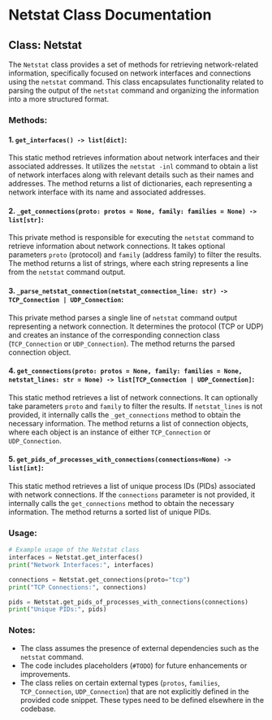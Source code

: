# Netstat Class Documentation

## Class: Netstat

The `Netstat` class provides a set of methods for retrieving network-related information, specifically focused on network interfaces and connections using the `netstat` command. This class encapsulates functionality related to parsing the output of the `netstat` command and organizing the information into a more structured format.

### Methods:

#### 1. `get_interfaces() -> list[dict]`:

This static method retrieves information about network interfaces and their associated addresses. It utilizes the `netstat -inl` command to obtain a list of network interfaces along with relevant details such as their names and addresses. The method returns a list of dictionaries, each representing a network interface with its name and associated addresses.

#### 2. `_get_connections(proto: protos = None, family: families = None) -> list[str]`:

This private method is responsible for executing the `netstat` command to retrieve information about network connections. It takes optional parameters `proto` (protocol) and `family` (address family) to filter the results. The method returns a list of strings, where each string represents a line from the `netstat` command output.

#### 3. `_parse_netstat_connection(netstat_connection_line: str) -> TCP_Connection | UDP_Connection`:

This private method parses a single line of `netstat` command output representing a network connection. It determines the protocol (TCP or UDP) and creates an instance of the corresponding connection class (`TCP_Connection` or `UDP_Connection`). The method returns the parsed connection object.

#### 4. `get_connections(proto: protos = None, family: families = None, netstat_lines: str = None) -> list[TCP_Connection | UDP_Connection]`:

This static method retrieves a list of network connections. It can optionally take parameters `proto` and `family` to filter the results. If `netstat_lines` is not provided, it internally calls the `_get_connections` method to obtain the necessary information. The method returns a list of connection objects, where each object is an instance of either `TCP_Connection` or `UDP_Connection`.

#### 5. `get_pids_of_processes_with_connections(connections=None) -> list[int]`:

This static method retrieves a list of unique process IDs (PIDs) associated with network connections. If the `connections` parameter is not provided, it internally calls the `get_connections` method to obtain the necessary information. The method returns a sorted list of unique PIDs.

### Usage:

```python
# Example usage of the Netstat class
interfaces = Netstat.get_interfaces()
print("Network Interfaces:", interfaces)

connections = Netstat.get_connections(proto="tcp")
print("TCP Connections:", connections)

pids = Netstat.get_pids_of_processes_with_connections(connections)
print("Unique PIDs:", pids)
```

### Notes:

- The class assumes the presence of external dependencies such as the `netstat` command.
- The code includes placeholders (`#TODO`) for future enhancements or improvements.
- The class relies on certain external types (`protos`, `families`, `TCP_Connection`, `UDP_Connection`) that are not explicitly defined in the provided code snippet. These types need to be defined elsewhere in the codebase.